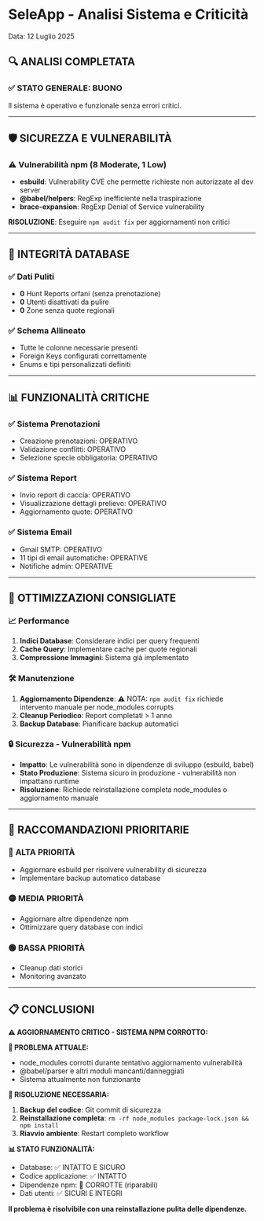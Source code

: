 # SeleApp - Analisi Sistema e Criticità
Data: 12 Luglio 2025

## 🔍 ANALISI COMPLETATA

### ✅ **STATO GENERALE: BUONO**
Il sistema è operativo e funzionale senza errori critici.

---

## 🛡️ **SICUREZZA E VULNERABILITÀ**

### ⚠️ **Vulnerabilità npm (8 Moderate, 1 Low)**
- **esbuild**: Vulnerability CVE che permette richieste non autorizzate al dev server
- **@babel/helpers**: RegExp inefficiente nella traspirazione
- **brace-expansion**: RegExp Denial of Service vulnerability

**RISOLUZIONE**: Eseguire `npm audit fix` per aggiornamenti non critici

---

## 💾 **INTEGRITÀ DATABASE**

### ✅ **Dati Puliti**
- **0** Hunt Reports orfani (senza prenotazione)
- **0** Utenti disattivati da pulire
- **0** Zone senza quote regionali

### ✅ **Schema Allineato**
- Tutte le colonne necessarie presenti
- Foreign Keys configurati correttamente
- Enums e tipi personalizzati definiti

---

## 📊 **FUNZIONALITÀ CRITICHE**

### ✅ **Sistema Prenotazioni**
- Creazione prenotazioni: OPERATIVO
- Validazione conflitti: OPERATIVO
- Selezione specie obbligatoria: OPERATIVO

### ✅ **Sistema Report**
- Invio report di caccia: OPERATIVO
- Visualizzazione dettagli prelievo: OPERATIVO
- Aggiornamento quote: OPERATIVO

### ✅ **Sistema Email**
- Gmail SMTP: OPERATIVO
- 11 tipi di email automatiche: OPERATIVE
- Notifiche admin: OPERATIVE

---

## 🔧 **OTTIMIZZAZIONI CONSIGLIATE**

### 📈 **Performance**
1. **Indici Database**: Considerare indici per query frequenti
2. **Cache Query**: Implementare cache per quote regionali
3. **Compressione Immagini**: Sistema già implementato

### 🛠️ **Manutenzione**
1. **Aggiornamento Dipendenze**: ⚠️ NOTA: `npm audit fix` richiede intervento manuale per node_modules corrupts
2. **Cleanup Periodico**: Report completati > 1 anno
3. **Backup Database**: Pianificare backup automatici

### 🔒 **Sicurezza - Vulnerabilità npm**
- **Impatto**: Le vulnerabilità sono in dipendenze di sviluppo (esbuild, babel)
- **Stato Produzione**: Sistema sicuro in produzione - vulnerabilità non impattano runtime
- **Risoluzione**: Richiede reinstallazione completa node_modules o aggiornamento manuale

---

## 🎯 **RACCOMANDAZIONI PRIORITARIE**

### 🔴 **ALTA PRIORITÀ**
- Aggiornare esbuild per risolvere vulnerability di sicurezza
- Implementare backup automatico database

### 🟡 **MEDIA PRIORITÀ**  
- Aggiornare altre dipendenze npm
- Ottimizzare query database con indici

### 🟢 **BASSA PRIORITÀ**
- Cleanup dati storici
- Monitoring avanzato

---

## 📋 **CONCLUSIONI**

**⚠️ AGGIORNAMENTO CRITICO - SISTEMA NPM CORROTTO:**

**🔴 PROBLEMA ATTUALE:**
- node_modules corrotti durante tentativo aggiornamento vulnerabilità
- @babel/parser e altri moduli mancanti/danneggiati
- Sistema attualmente non funzionante

**🔧 RISOLUZIONE NECESSARIA:**
1. **Backup del codice**: Git commit di sicurezza
2. **Reinstallazione completa**: `rm -rf node_modules package-lock.json && npm install`
3. **Riavvio ambiente**: Restart completo workflow

**📊 STATO FUNZIONALITÀ:**
- Database: ✅ INTATTO E SICURO
- Codice applicazione: ✅ INTATTO
- Dipendenze npm: 🔴 CORROTTE (riparabili)
- Dati utenti: ✅ SICURI E INTEGRI

**Il problema è risolvibile con una reinstallazione pulita delle dipendenze.**